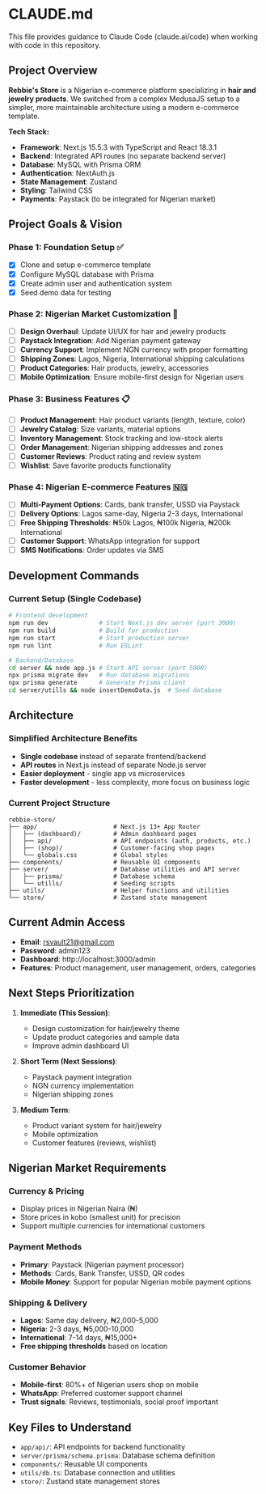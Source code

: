 # CLAUDE.md

This file provides guidance to Claude Code (claude.ai/code) when working with code in this repository.

## Project Overview

**Rebbie's Store** is a Nigerian e-commerce platform specializing in **hair and jewelry products**. We switched from a complex MedusaJS setup to a simpler, more maintainable architecture using a modern e-commerce template.

**Tech Stack:**
- **Framework**: Next.js 15.5.3 with TypeScript and React 18.3.1
- **Backend**: Integrated API routes (no separate backend server)
- **Database**: MySQL with Prisma ORM
- **Authentication**: NextAuth.js
- **State Management**: Zustand
- **Styling**: Tailwind CSS
- **Payments**: Paystack (to be integrated for Nigerian market)

## Project Goals & Vision

### Phase 1: Foundation Setup ✅
- [x] Clone and setup e-commerce template
- [x] Configure MySQL database with Prisma
- [x] Create admin user and authentication system
- [x] Seed demo data for testing

### Phase 2: Nigerian Market Customization 🚧
- [ ] **Design Overhaul**: Update UI/UX for hair and jewelry products
- [ ] **Paystack Integration**: Add Nigerian payment gateway
- [ ] **Currency Support**: Implement NGN currency with proper formatting
- [ ] **Shipping Zones**: Lagos, Nigeria, International shipping calculations
- [ ] **Product Categories**: Hair products, jewelry, accessories
- [ ] **Mobile Optimization**: Ensure mobile-first design for Nigerian users

### Phase 3: Business Features 📋
- [ ] **Product Management**: Hair product variants (length, texture, color)
- [ ] **Jewelry Catalog**: Size variants, material options
- [ ] **Inventory Management**: Stock tracking and low-stock alerts
- [ ] **Order Management**: Nigerian shipping addresses and zones
- [ ] **Customer Reviews**: Product rating and review system
- [ ] **Wishlist**: Save favorite products functionality

### Phase 4: Nigerian E-commerce Features 🇳🇬
- [ ] **Multi-Payment Options**: Cards, bank transfer, USSD via Paystack
- [ ] **Delivery Options**: Lagos same-day, Nigeria 2-3 days, International
- [ ] **Free Shipping Thresholds**: ₦50k Lagos, ₦100k Nigeria, ₦200k International
- [ ] **Customer Support**: WhatsApp integration for support
- [ ] **SMS Notifications**: Order updates via SMS

## Development Commands

### Current Setup (Single Codebase)
```bash
# Frontend development
npm run dev              # Start Next.js dev server (port 3000)
npm run build            # Build for production
npm run start            # Start production server
npm run lint             # Run ESLint

# Backend/Database
cd server && node app.js # Start API server (port 5000)
npx prisma migrate dev   # Run database migrations
npx prisma generate      # Generate Prisma client
cd server/utills && node insertDemoData.js  # Seed database
```

## Architecture

### Simplified Architecture Benefits
- **Single codebase** instead of separate frontend/backend
- **API routes** in Next.js instead of separate Node.js server
- **Easier deployment** - single app vs microservices
- **Faster development** - less complexity, more focus on business logic

### Current Project Structure
```
rebbie-store/
├── app/                     # Next.js 13+ App Router
│   ├── (dashboard)/         # Admin dashboard pages
│   ├── api/                 # API endpoints (auth, products, etc.)
│   ├── (shop)/              # Customer-facing shop pages
│   └── globals.css          # Global styles
├── components/              # Reusable UI components
├── server/                  # Database utilities and API server
│   ├── prisma/              # Database schema
│   └── utills/              # Seeding scripts
├── utils/                   # Helper functions and utilities
└── store/                   # Zustand state management
```

## Current Admin Access
- **Email**: rsvault21@gmail.com
- **Password**: admin123
- **Dashboard**: http://localhost:3000/admin
- **Features**: Product management, user management, orders, categories

## Next Steps Prioritization

1. **Immediate (This Session)**:
   - Design customization for hair/jewelry theme
   - Update product categories and sample data
   - Improve admin dashboard UI

2. **Short Term (Next Sessions)**:
   - Paystack payment integration
   - NGN currency implementation
   - Nigerian shipping zones

3. **Medium Term**:
   - Product variant system for hair/jewelry
   - Mobile optimization
   - Customer features (reviews, wishlist)

## Nigerian Market Requirements

### Currency & Pricing
- Display prices in Nigerian Naira (₦)
- Store prices in kobo (smallest unit) for precision
- Support multiple currencies for international customers

### Payment Methods
- **Primary**: Paystack (Nigerian payment processor)
- **Methods**: Cards, Bank Transfer, USSD, QR codes
- **Mobile Money**: Support for popular Nigerian mobile payment options

### Shipping & Delivery
- **Lagos**: Same day delivery, ₦2,000-5,000
- **Nigeria**: 2-3 days, ₦5,000-10,000
- **International**: 7-14 days, ₦15,000+
- **Free shipping thresholds** based on location

### Customer Behavior
- **Mobile-first**: 80%+ of Nigerian users shop on mobile
- **WhatsApp**: Preferred customer support channel
- **Trust signals**: Reviews, testimonials, social proof important

## Key Files to Understand

- `app/api/`: API endpoints for backend functionality
- `server/prisma/schema.prisma`: Database schema definition
- `components/`: Reusable UI components
- `utils/db.ts`: Database connection and utilities
- `store/`: Zustand state management stores